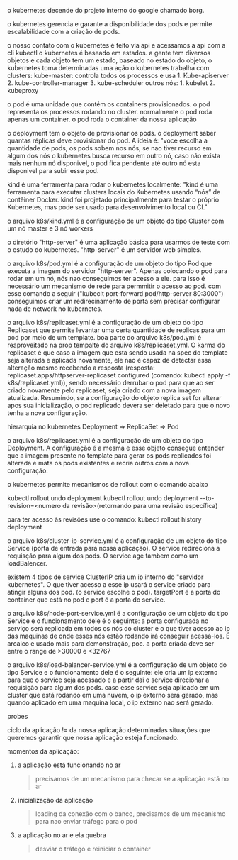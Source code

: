o kubernetes decende do projeto interno do google chamado borg.

o kubernetes gerencia e garante a disponibilidade dos pods e permite escalabilidade com a criação de pods.

o nosso contato com o kubernetes é feito via api e acessamos a api com a cli kubectl
o kubernetes é baseado em estados. a gente tem diversos objetos e cada objeto tem um estado, baseado no estado do objeto, o kubernetes toma determinadas uma ação
o kubernetes trabalha com clusters:
kube-master: controla todos os processos e usa 1. Kube-apiserver 2. kube-controller-manager 3. kube-scheduler
outros nós: 1. kubelet 2. kubeproxy

o pod é uma unidade que contém os containers provisionados. o pod representa os processos rodando no cluster. normalmente o pod roda apenas um container. o pod roda o container da nossa aplicação

o deployment tem o objeto de provisionar os pods. o deployment saber quantas réplicas deve provisionar do pod. A ideia é: "voce escolha a quantidade de pods, os pods sobem nos nós, se nao tiver recurso em algum dos nós o kubernetes busca recurso em outro nó, caso não exista mais nenhum nó disponivel, o pod fica pendente até outro nó esta disponivel para subir esse pod.

kind é uma ferramenta para rodar o kubernetes localmente:
"kind é uma ferramenta para executar clusters locais do Kubernetes usando “nós” de contêiner Docker.
kind foi projetado principalmente para testar o próprio Kubernetes, mas pode ser usado para desenvolvimento local ou CI."

o arquivo k8s/kind.yml é a configuração de um objeto do tipo Cluster com um nó master e 3 nó workers

o diretório "http-server" é uma aplicação básica para usarmos de teste com o estudo do kubernetes. "http-server" é um servidor web simples.

o arquivo k8s/pod.yml é a configuração de um objeto do tipo Pod que executa a imagem do servidor "http-server". Apenas colocando o pod para rodar em um nó, nós nao conseguimos ter acesso a ele. para isso é necessário um mecanismo de rede para permmitir o acesso ao pod. com esse comando a seguir ("kubeclt port-forward pod/http-server 80:3000") conseguimos criar um redirecinamento de porta sem precisar configurar nada de network no kubernetes.

o arquivo k8s/replicaset.yml é a configuração de um objeto do tipo Replicaset que permite levantar uma certa quantidade de replicas para um pod por meio de um template. boa parte do arquivo k8s/pod.yml é reaproveitado na prop tempalte do arquivo k8s/replicaset.yml. O karma do replicaset é que caso a imagem que esta sendo usada na spec do template seja alterada e aplicada novamente, ele nao é capaz de detectar essa alteração mesmo recebendo a resposta (resposta: replicaset.apps/httpserver-replicaset configured (comando: kubectl apply -f k8s/replicaset.yml)), sendo necessário derrubar o pod para que ao ser criado novamente pelo replicaset, seja criado com a nova imagem atualizada. Resumindo, se a configuração do objeto replica set for alterar apos sua inicialização, o pod replicado devera ser deletado para que o novo tenha a nova configuração.

hierarquia no kubernetes
Deployment => ReplicaSet => Pod

o arquivo k8s/replicaset.yml é a configuração de um objeto do tipo Deployment. A configuração é a mesma e esse objeto consegue entender que a imagem presente no template para gerar os pods replicados foi alterada e mata os pods existentes e recria outros com a nova configuração.

o kubernetes permite mecanismos de rollout com o comando abaixo

kubectl rollout undo deployment <nome do deployment>
kubectl rollout undo deployment <nome do deployment> --to-revision=<numero da revisão>(retornando para uma revisão específica)

para ter acesso às revisões use o comando:
kubectl rollout history deployment <nome do deployment>

o arquivo k8s/cluster-ip-service.yml é a configuração de um objeto do tipo Service (porta de entrada para nossa aplicação). O service redireciona a requisção para algum dos pods. O service age tambem como um loadBalencer.

existem 4 tipos de service
ClusterIP cria um ip interno do "servidor kubernetes". O que tiver acesso a esse ip usará o service criado para atingir alguns dos pod. (o service escolhe o pod). targetPort é a porta do container que está no pod e port é a porta do service.

o arquivo k8s/node-port-service.yml é a configuração de um objeto do tipo Service e o funcionamento dele é o seguinte: a porta configurada no serviço será replicada em todos os nós do cluster e o que tiver acesso ao ip das maquinas de onde esses nós estão rodando irá conseguir acessá-los. É arcaico e usado mais para demonstração, poc. a porta criada deve ser entre o range de >30000 e <32767

o arquivo k8s/load-balancer-service.yml é a configuração de um objeto do tipo Service e o funcionamento dele é o seguinte: ele cria um ip externo para que o service seja acessado e a partir dai o service direcionar a requisição para algum dos pods. caso esse service seja aplicado em um cluster que está rodando em uma nuvem, o ip externo será gerado, mas quando aplicado em uma maquina local, o ip externo nao será gerado.

probes

ciclo da aplicação != da nossa aplicação
determinadas situações que queremos garantir que nossa aplicação esteja funcionado.

momentos da aplicação:

1. a aplicação está funcionando no ar
   > precisamos de um mecanismo para checar se a aplicação está no ar
2. inicialização da aplicação
   > loading da conexão com o banco, precisamos de um mecanismo para nao enviar tráfego para o pod
3. a aplicação no ar e ela quebra
   > desviar o tráfego e reiniciar o container
